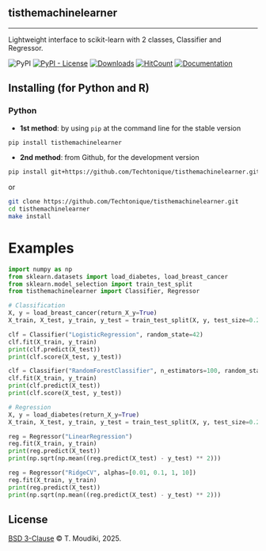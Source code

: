tisthemachinelearner
--------

<hr>

Lightweight interface to scikit-learn with 2 classes, Classifier and Regressor. 

![PyPI](https://img.shields.io/pypi/v/tisthemachinelearner) [![PyPI - License](https://img.shields.io/pypi/l/tisthemachinelearner)](https://github.com/Techtonique/tisthemachinelearner/blob/master/LICENSE) [![Downloads](https://pepy.tech/badge/tisthemachinelearner)](https://pepy.tech/project/tisthemachinelearner) 
[![HitCount](https://hits.dwyl.com/Techtonique/tisthemachinelearner.svg?style=flat-square)](http://hits.dwyl.com/Techtonique/tisthemachinelearner)
[![Documentation](https://img.shields.io/badge/documentation-is_here-green)](https://techtonique.github.io/tisthemachinelearner/)


## Installing (for Python and R)

### Python 

- __1st method__: by using `pip` at the command line for the stable version

```bash
pip install tisthemachinelearner
```

- __2nd method__: from Github, for the development version

```bash
pip install git+https://github.com/Techtonique/tisthemachinelearner.git
```

or 

```bash
git clone https://github.com/Techtonique/tisthemachinelearner.git
cd tisthemachinelearner
make install
```

# Examples

```python
import numpy as np
from sklearn.datasets import load_diabetes, load_breast_cancer
from sklearn.model_selection import train_test_split
from tisthemachinelearner import Classifier, Regressor

# Classification
X, y = load_breast_cancer(return_X_y=True)
X_train, X_test, y_train, y_test = train_test_split(X, y, test_size=0.2, random_state=42)

clf = Classifier("LogisticRegression", random_state=42)
clf.fit(X_train, y_train)
print(clf.predict(X_test))
print(clf.score(X_test, y_test))

clf = Classifier("RandomForestClassifier", n_estimators=100, random_state=42)
clf.fit(X_train, y_train)
print(clf.predict(X_test))
print(clf.score(X_test, y_test))

# Regression
X, y = load_diabetes(return_X_y=True)
X_train, X_test, y_train, y_test = train_test_split(X, y, test_size=0.2, random_state=42)

reg = Regressor("LinearRegression")
reg.fit(X_train, y_train)
print(reg.predict(X_test))
print(np.sqrt(np.mean((reg.predict(X_test) - y_test) ** 2)))

reg = Regressor("RidgeCV", alphas=[0.01, 0.1, 1, 10])
reg.fit(X_train, y_train)
print(reg.predict(X_test))
print(np.sqrt(np.mean((reg.predict(X_test) - y_test) ** 2)))
```

## License

[BSD 3-Clause](LICENSE) © T. Moudiki, 2025. 
